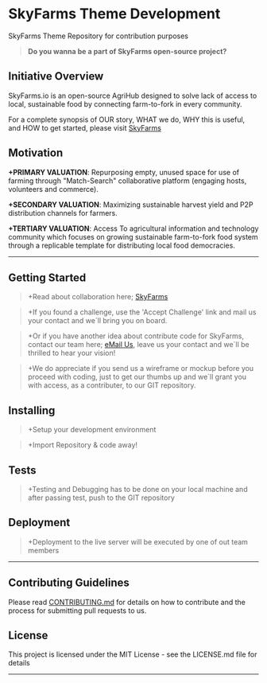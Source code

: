 # SkyFarms Theme Development

SkyFarms Theme Repository for contribution purposes 
> **Do you wanna be a part of SkyFarms open-source project?** 

## Initiative Overview

SkyFarms.io is an open-source AgriHub designed to solve lack of access to local, sustainable food by connecting farm-to-fork in every community.

For a complete synopsis of OUR story, WHAT we do, WHY this is useful, and HOW to get started, please visit [SkyFarms](http://skyfarms.io/)

## Motivation

**+PRIMARY VALUATION**: Repurposing empty, unused space for use of farming through "Match-Search" collaborative platform (engaging hosts, volunteers and commerce).  

**+SECONDARY VALUATION**: Maximizing sustainable harvest yield and P2P distribution channels for farmers. 

**+TERTIARY VALUATION**: Access To agricultural information and technology community which focuses on growing sustainable farm-to-fork food system through a replicable template for distributing local food democracies.

***

## Getting Started

> +Read about collaboration here; [SkyFarms](http://skyfarms.io/challenges/)

> +If you found a challenge, use the 'Accept Challenge' link and mail us your contact and we´ll bring you on board.

> +Or if you have another idea about contribute code for SkyFarms, contact our team here; <a href="mailto:info@skyfarms.io?Subject=SkyFarms GitHub Contribution">eMail Us</a>, leave us your contact and we´ll be thrilled to hear your vision!

> +We do appreciate if you send us a wireframe or mockup before you proceed with coding, just to get our thumbs up and we´ll grant you with access, as a contributer, to our GIT repository.

## Installing

> +Setup your development environment

> +Import Repository & code away!

## Tests

> +Testing and Debugging has to be done on your local machine and after passing test, push to the GIT repository

## Deployment

> +Deployment to the live server will be executed by one of out team members

***

## Contributing Guidelines

Please read [CONTRIBUTING.md](https://github.com/SkyFarms/skyfarms/blob/master/CODE_OF_CONDUCT.md) for details on how to contribute and the process for submitting pull requests to us.

## License

This project is licensed under the MIT License - see the LICENSE.md file for details

***










